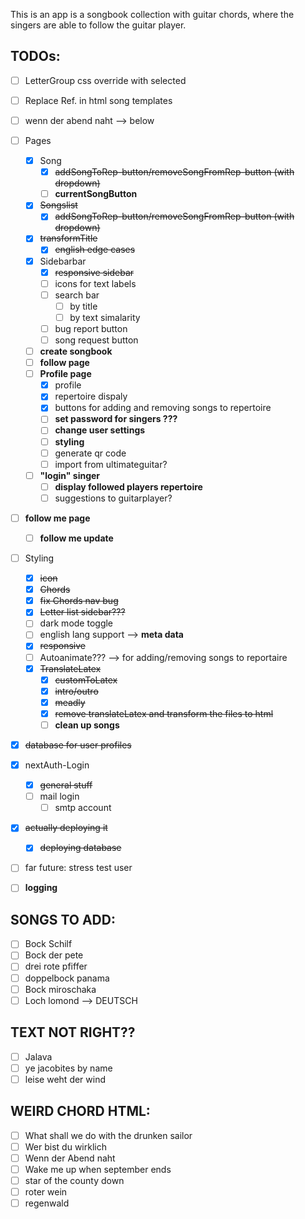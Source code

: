 This is an app is a songbook collection with guitar chords, where the singers are able to follow the guitar player.

## TODOs:

- [ ] LetterGroup css override with selected
- [ ] Replace Ref. in html song templates
- [ ] wenn der abend naht --> below

- [ ] Pages
  - [x] Song
    - [x] ~~addSongToRep-button/removeSongFromRep-button (with dropdown)~~
    - [ ] **currentSongButton**
  - [x] ~~Songslist~~
    - [x] ~~addSongToRep-button/removeSongFromRep-button (with dropdown)~~
  - [x] ~~transformTitle~~
    - [x] ~~english edge cases~~
  - [x] Sidebarbar
    - [x] ~~responsive sidebar~~
    - [ ] icons for text labels
    - [ ] search bar
      - [ ] by title
      - [ ] by text simalarity
    - [ ] bug report button
    - [ ] song request button
  - [ ] **create songbook**
  - [ ] **follow page**
  - [ ] **Profile page**
    - [x] profile
    - [x] repertoire dispaly
    - [x] buttons for adding and removing songs to repertoire
    - [ ] **set password for singers ???**
    - [ ] **change user settings**
    - [ ] **styling**
    - [ ] generate qr code
    - [ ] import from ultimateguitar?
  - [ ] **"login" singer**
    - [ ] **display followed players repertoire**
    - [ ] suggestions to guitarplayer?
- [ ] **follow me page**
  - [ ] **follow me update**
- [ ] Styling
  - [x] ~~icon~~
  - [x] ~~Chords~~
  - [x] ~~fix Chords nav bug~~
  - [x] ~~Letter list sidebar???~~
  - [ ] dark mode toggle
  - [ ] english lang support --> **meta data**
  - [x] ~~responsive~~
  - [ ] Autoanimate??? --> for adding/removing songs to reportaire
  - [x] ~~TranslateLatex~~
    - [x] ~~customToLatex~~
    - [x] ~~intro/outro~~
    - [x] ~~meadly~~
    - [x] ~~remove translateLatex and transform the files to html~~
    - [ ] **clean up songs**
- [x] ~~database for user profiles~~
- [x] nextAuth-Login
  - [x] ~~general stuff~~
  - [ ] mail login
    - [ ] smtp account
- [x] ~~actually deploying it~~
  - [x] ~~deploying database~~
- [ ] far future: stress test user
- [ ] **logging**


## SONGS TO ADD:
- [ ] Bock Schilf
- [ ] Bock der pete
- [ ] drei rote pfiffer
- [ ] doppelbock panama
- [ ] Bock miroschaka
- [ ] Loch lomond --> DEUTSCH 

## TEXT NOT RIGHT??
- [ ] Jalava
- [ ] ye jacobites by name
- [ ] leise weht der wind

## WEIRD CHORD HTML:
- [ ] What shall we do with the drunken sailor
- [ ] Wer bist du wirklich
- [ ] Wenn der Abend naht
- [ ] Wake me up when september ends
- [ ] star of the county down
- [ ] roter wein
- [ ] regenwald
